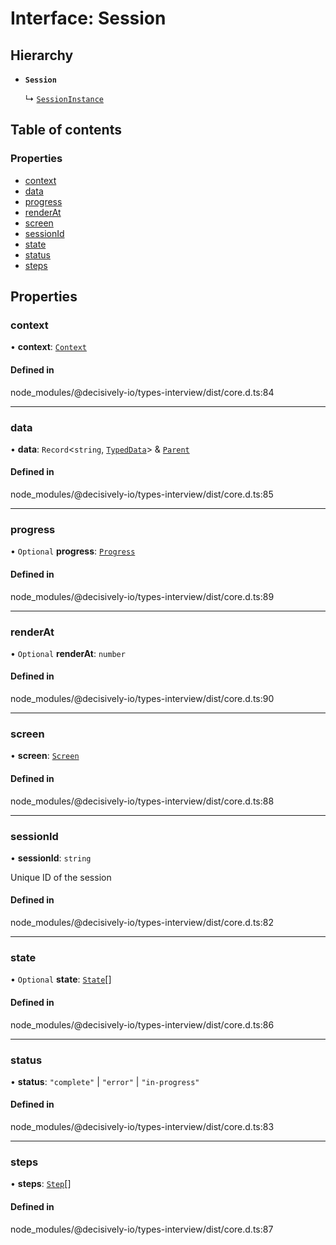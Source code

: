 # Interface: Session

## Hierarchy

- **`Session`**

  ↳ [`SessionInstance`](../wiki/SessionInstance)

## Table of contents

### Properties

- [context](../wiki/Session#context)
- [data](../wiki/Session#data)
- [progress](../wiki/Session#progress)
- [renderAt](../wiki/Session#renderat)
- [screen](../wiki/Session#screen)
- [sessionId](../wiki/Session#sessionid)
- [state](../wiki/Session#state)
- [status](../wiki/Session#status)
- [steps](../wiki/Session#steps)

## Properties

### context

• **context**: [`Context`](../wiki/Context)

#### Defined in

node_modules/@decisively-io/types-interview/dist/core.d.ts:84

___

### data

• **data**: `Record`<`string`, [`TypedData`](../wiki/TypedData)\> & [`Parent`](../wiki/Parent)

#### Defined in

node_modules/@decisively-io/types-interview/dist/core.d.ts:85

___

### progress

• `Optional` **progress**: [`Progress`](../wiki/Progress)

#### Defined in

node_modules/@decisively-io/types-interview/dist/core.d.ts:89

___

### renderAt

• `Optional` **renderAt**: `number`

#### Defined in

node_modules/@decisively-io/types-interview/dist/core.d.ts:90

___

### screen

• **screen**: [`Screen`](../wiki/Screen)

#### Defined in

node_modules/@decisively-io/types-interview/dist/core.d.ts:88

___

### sessionId

• **sessionId**: `string`

Unique ID of the session

#### Defined in

node_modules/@decisively-io/types-interview/dist/core.d.ts:82

___

### state

• `Optional` **state**: [`State`](../wiki/State)[]

#### Defined in

node_modules/@decisively-io/types-interview/dist/core.d.ts:86

___

### status

• **status**: ``"complete"`` \| ``"error"`` \| ``"in-progress"``

#### Defined in

node_modules/@decisively-io/types-interview/dist/core.d.ts:83

___

### steps

• **steps**: [`Step`](../wiki/Step)[]

#### Defined in

node_modules/@decisively-io/types-interview/dist/core.d.ts:87
